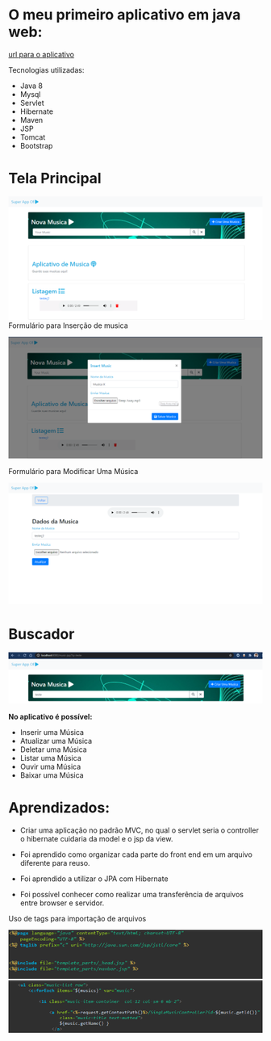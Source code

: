 # O meu primeiro aplicativo em java web:


[url para o aplicativo](http://3.23.17.53:8080/music/)

Tecnologias utilizadas:

- Java 8
- Mysql
- Servlet
- Hibernate
- Maven
- JSP
- Tomcat
- Bootstrap

# Tela Principal

![](./docs/media/image1.png)
Formulário para Inserção de musica

![](./docs/media/image2.png)

Formulário para Modificar Uma Música

![](./docs/media/image3.png)
# Buscador

![](./docs/media/image4.png)

**No aplicativo é possível:**

-   Inserir uma Música
-   Atualizar uma Música
-   Deletar uma Música
-   Listar uma Música
-   Ouvir uma Música
-   Baixar uma Música

# Aprendizados:

-   Criar uma aplicação no padrão MVC, no qual o servlet seria o
    controller o hibernate cuidaria da model e o jsp da view.

-   Foi aprendido como organizar cada parte do front end em um arquivo
    diferente para reuso.

-   Foi aprendido a utilizar o JPA com Hibernate

-   Foi possível conhecer como realizar uma transferência de arquivos
    entre browser e servidor.

Uso de tags para importação de arquivos

![](./docs/media/image5.png)
![](./docs/media/image6.png)